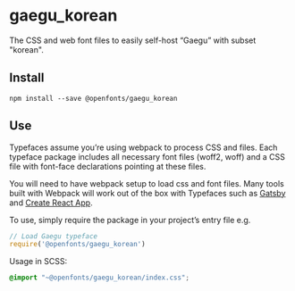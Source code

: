 
# gaegu_korean

The CSS and web font files to easily self-host “Gaegu” with subset "korean".

## Install

`npm install --save @openfonts/gaegu_korean`

## Use

Typefaces assume you’re using webpack to process CSS and files. Each typeface
package includes all necessary font files (woff2, woff) and a CSS file with
font-face declarations pointing at these files.

You will need to have webpack setup to load css and font files. Many tools built
with Webpack will work out of the box with Typefaces such as [Gatsby](https://github.com/gatsbyjs/gatsby)
and [Create React App](https://github.com/facebookincubator/create-react-app).

To use, simply require the package in your project’s entry file e.g.

```javascript
// Load Gaegu typeface
require('@openfonts/gaegu_korean')
```

Usage in SCSS:
```scss
@import "~@openfonts/gaegu_korean/index.css";
```

